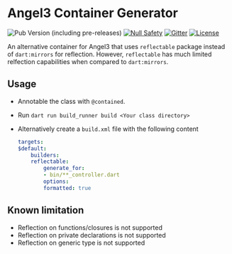 # Angel3 Container Generator

![Pub Version (including pre-releases)](https://img.shields.io/pub/v/angel3_container_generator?include_prereleases)
[![Null Safety](https://img.shields.io/badge/null-safety-brightgreen)](https://dart.dev/null-safety)
[![Gitter](https://img.shields.io/gitter/room/angel_dart/discussion)](https://gitter.im/angel_dart/discussion)
[![License](https://img.shields.io/github/license/dukefirehawk/angel)](https://github.com/dukefirehawk/angel/tree/master/packages/container/angel3_container_generator/LICENSE)

An alternative container for Angel3 that uses `reflectable` package instead of `dart:mirrors` for reflection. However, `reflectable` has much limited relfection capabilities when compared to `dart:mirrors`.

## Usage

* Annotable the class with `@contained`.
* Run `dart run build_runner build <Your class directory>`
* Alternatively create a `build.xml` file with the following content

    ```yaml
    targets:
    $default:
        builders:
        reflectable:
            generate_for:
            - bin/**_controller.dart
            options:
            formatted: true
    ```

## Known limitation

* Reflection on functions/closures is not supported
* Reflection on private declarations is not supported
* Reflection on generic type is not supported
